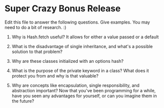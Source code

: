 # Super Crazy Bonus Release

Edit this file to answer the following questions. Give examples. You may need to do a bit of research. :)

1. Why is Hash.fetch useful?
  It allows for either a value passed or a default

2. What is the disadvantage of single inheritance, and what's a possible solution to that problem?

3. Why are these classes initialized with an options hash?

4. What is the purpose of the private keyword in a class? What does it protect you from and why is that valuable?

5. Why are concepts like encapsulation, single responsibility, and abstraction important? Now that you've been programming for a while, have you seen any advantages for yourself, or can you imagine them in the future?
